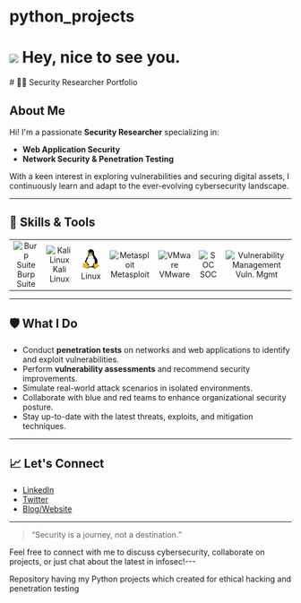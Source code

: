 # python_projects

<h1><img src="https://emojis.slackmojis.com/emojis/images/1531849430/4246/blob-sunglasses.gif?1531849430" width="30"/> Hey, nice to see you.</h1>
# 👨‍💻 Security Researcher Portfolio

## About Me

Hi! I'm a passionate **Security Researcher** specializing in:

- **Web Application Security**
- **Network Security & Penetration Testing**

With a keen interest in exploring vulnerabilities and securing digital assets, I continuously learn and adapt to the ever-evolving cybersecurity landscape.

---

## 🔧 Skills & Tools

<table>
  <tr>
    <td align="center"><img src="https://raw.githubusercontent.com/github/explore/80688e429a7d4ef2fca1e82350fe8e3517d3494d/topics/burpsuite/burpsuite.png" width="48" alt="Burp Suite"/><br>Burp Suite</td>
    <td align="center"><img src="https://raw.githubusercontent.com/github/explore/80688e429a7d4ef2fca1e82350fe8e3517d3494d/topics/kali-linux/kali-linux.png" width="48" alt="Kali Linux"/><br>Kali Linux</td>
    <td align="center"><img src="https://raw.githubusercontent.com/github/explore/80688e429a7d4ef2fca1e82350fe8e3517d3494d/topics/linux/linux.png" width="48" alt="Linux"/><br>Linux</td>
    <td align="center"><img src="https://raw.githubusercontent.com/github/explore/80688e429a7d4ef2fca1e82350fe8e3517d3494d/topics/metasploit/metasploit.png" width="48" alt="Metasploit"/><br>Metasploit</td>
    <td align="center"><img src="https://raw.githubusercontent.com/github/explore/80688e429a7d4ef2fca1e82350fe8e3517d3494d/topics/vmware/vmware.png" width="48" alt="VMware"/><br>VMware</td>
    <td align="center"><img src="https://raw.githubusercontent.com/github/explore/80688e429a7d4ef2fca1e82350fe8e3517d3494d/topics/security/security.png" width="48" alt="SOC"/><br>SOC</td>
    <td align="center"><img src="https://raw.githubusercontent.com/github/explore/80688e429a7d4ef2fca1e82350fe8e3517d3494d/topics/security/security.png" width="48" alt="Vulnerability Management"/><br>Vuln. Mgmt</td>
  </tr>
</table>

---

## 🛡️ What I Do

- Conduct **penetration tests** on networks and web applications to identify and exploit vulnerabilities.
- Perform **vulnerability assessments** and recommend security improvements.
- Simulate real-world attack scenarios in isolated environments.
- Collaborate with blue and red teams to enhance organizational security posture.
- Stay up-to-date with the latest threats, exploits, and mitigation techniques.

---

## 📈 Let's Connect

- [LinkedIn](#) <!-- Replace # with your LinkedIn URL -->
- [Twitter](#) <!-- Replace # with your Twitter or X handle -->
- [Blog/Website](#) <!-- Replace # with your site if available -->

---

> “Security is a journey, not a destination.”

Feel free to connect with me to discuss cybersecurity, collaborate on projects, or just chat about the latest in infosec!---


Repository having my Python projects which created for ethical hacking and penetration testing
